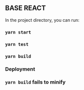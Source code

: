 ## BASE REACT

In the project directory, you can run:

### `yarn start`

### `yarn test`

### `yarn build`

### Deployment

### `yarn build` fails to minify
